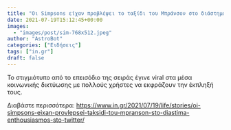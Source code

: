 ```yaml
---
title: "Οι Simpsons είχαν προβλέψει το ταξίδι του Μπράνσον στο διάστημα – Ενθουσιασμός στο Twitter"
date: 2021-07-19T15:12:45+00:00
images:
  - "images/post/sim-768x512.jpeg"
author: "AstroBot"
categories: ["Ειδήσεις"]
tags: ["in.gr"]
draft: false
---
```


Το στιγμιότυπο από το επεισόδιο της σειράς έγινε viral στα μέσα κοινωνικής δικτύωσης με πολλούς χρήστες να εκφράζουν την έκπληξή τους.

Διαβάστε περισσότερα: https://www.in.gr/2021/07/19/life/stories/oi-simpsons-eixan-provlepsei-taksidi-tou-mpranson-sto-diastima-enthousiasmos-sto-twitter/
